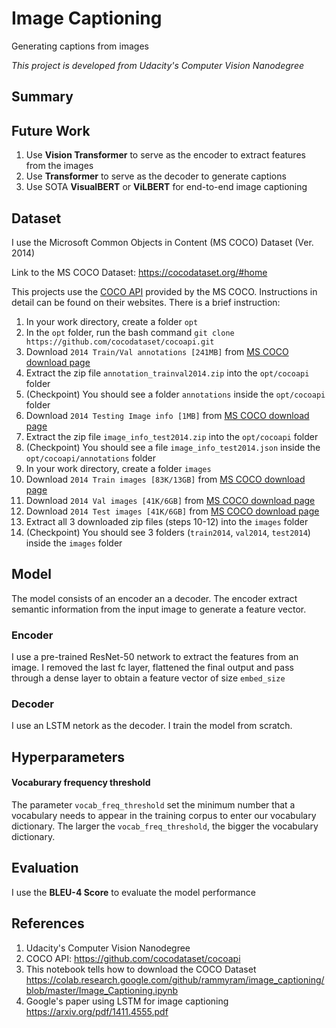 # Image Captioning
Generating captions from images

*This project is developed from Udacity's Computer Vision Nanodegree*

## Summary



## Future Work

1. Use **Vision Transformer** to serve as the encoder to extract features from the images
2. Use **Transformer** to serve as the decoder to generate captions
3. Use SOTA **VisualBERT** or **ViLBERT** for end-to-end image captioning

## Dataset

I use the Microsoft Common Objects in Content (MS COCO) Dataset (Ver. 2014)

Link to the MS COCO Dataset: https://cocodataset.org/#home

This projects use the [COCO API](https://github.com/cocodataset/cocoapi) provided by the MS COCO. Instructions in detail can be found on their websites. There is a brief instruction:

1. In your work directory, create a folder `opt`
2. In the `opt` folder, run the bash command `git clone https://github.com/cocodataset/cocoapi.git`
3. Download `2014 Train/Val annotations [241MB]` from [MS COCO download page](https://cocodataset.org/#download)
4. Extract the zip file `annotation_trainval2014.zip` into the `opt/cocoapi` folder
5. (Checkpoint) You should see a folder `annotations` inside the `opt/cocoapi` folder
6. Download `2014 Testing Image info [1MB]` from [MS COCO download page](https://cocodataset.org/#download)
7. Extract the zip file `image_info_test2014.zip` into the `opt/cocoapi` folder
8. (Checkpoint) You should see a file `image_info_test2014.json` inside the `opt/cocoapi/annotations` folder
9. In your work directory, create a folder `images`
10. Download `2014 Train images [83K/13GB]` from [MS COCO download page](https://cocodataset.org/#download)
11. Download `2014 Val images [41K/6GB]` from [MS COCO download page](https://cocodataset.org/#download)
12. Download `2014 Test images [41K/6GB]` from [MS COCO download page](https://cocodataset.org/#download)
13. Extract all 3 downloaded zip files (steps 10-12) into the `images` folder
14. (Checkpoint) You should see 3 folders (`train2014`, `val2014`, `test2014`) inside the `images` folder

## Model

The model consists of an encoder an a decoder. The encoder extract semantic information from the input image to generate a feature vector.

### Encoder

I use a pre-trained ResNet-50 network to extract the features from an image. I removed the last fc layer, flattened the final output and pass through a dense layer to obtain a feature vector of size `embed_size`

### Decoder

I use an LSTM netork as the decoder. I train the model from scratch.


## Hyperparameters

#### Vocaburary frequency threshold

The parameter `vocab_freq_threshold` set the minimum number that a vocabulary needs to appear in the training corpus to enter our vocabulary dictionary. The larger the `vocab_freq_threshold`, the bigger the vocabulary dictionary.

## Evaluation

I use the **BLEU-4 Score** to evaluate the model performance


## References

1. Udacity's Computer Vision Nanodegree
2. COCO API: https://github.com/cocodataset/cocoapi
3. This notebook tells how to download the COCO Dataset https://colab.research.google.com/github/rammyram/image_captioning/blob/master/Image_Captioning.ipynb
4. Google's paper using LSTM for image captioning https://arxiv.org/pdf/1411.4555.pdf
